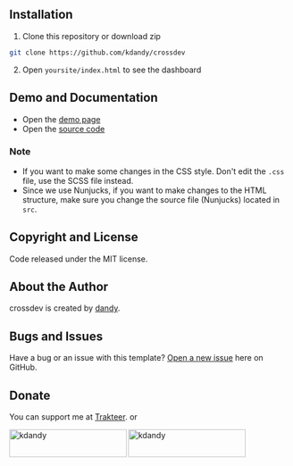 ## Installation

1. Clone this repository or download zip

```bash
git clone https://github.com/kdandy/crossdev
```

2. Open `yoursite/index.html` to see the dashboard

## Demo and Documentation

- Open the [demo page](https://crossdev-dandy.netlify.app/)
- Open the [source code](http://github.com/kdandy/crossdev)

### Note

- If you want to make some changes in the CSS style. Don't edit the `.css` file, use the SCSS file instead.
- Since we use Nunjucks, if you want to make changes to the HTML structure, make sure you change the source file (Nunjucks) located in `src`.

## Copyright and License

Code released under the MIT license.

## About the Author

crossdev is created by <a href="https://kdandy.com">dandy</a>.

## Bugs and Issues

Have a bug or an issue with this template? [Open a new issue](https://github.com/kdandy/crossdev/issues/new) here on GitHub.

## Donate

You can support me at [Trakteer](https://trakteer.id/kdandy/tip). or
<p><a href="https://www.buymeacoffee.com/kdandy"> <img align="left" src="https://cdn.buymeacoffee.com/buttons/v2/default-yellow.png" height="50" width="210" alt="kdandy" /></a><a href="https://ko-fi.com/kdandy"> <img align="left" src="https://cdn.ko-fi.com/cdn/kofi3.png?v=3" height="50" width="210" alt="kdandy" /></a></p><br><br>
</p>
